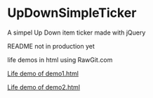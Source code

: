 UpDownSimpleTicker
==================

A simpel Up Down item ticker made with jQuery


README not in production yet

life demos in html using RawGit.com

<a target="_blank" href="https://rawgit.com/woutervandenbrink/UpDownSimpleTicker/master/demo1.html" title="life demo of demo1.html">Life demo of demo1.html<a>

<a target="_blank" href="https://rawgit.com/woutervandenbrink/UpDownSimpleTicker/master/demo2.html" title="life demo of demo2.html">Life demo of demo2.html<a>
